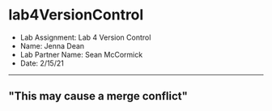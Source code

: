 # lab4VersionControl
- Lab Assignment: Lab 4 Version Control
- Name: Jenna Dean
- Lab Partner Name: Sean McCormick
- Date: 2/15/21

-----
"This may cause a merge conflict"
-----
